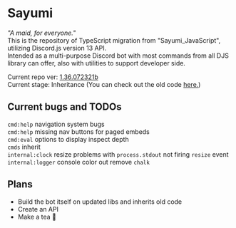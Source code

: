 # Sayumi
*"A maid, for everyone."*</br>
This is the repository of TypeScript migration from "Sayumi_JavaScript", utilizing Discord.js version 13 API.</br>
Intended as a multi-purpose Discord bot with most commands from all DJS library can offer, also with utilities to support developer side.</br>

Current repo ver: [1.36.072321b](https://github.com/u-sayuri/Sayumi/commit/2c2e42695d2af13939c9854fd0aee4c2dbfb080c)</br>
Current stage: Inheritance (You can check out the old code [here.](https://github.com/u-sayuri/Sayumi_JavaScript))
## Current bugs and TODOs
`cmd:help` navigation system bugs</br>
`cmd:help` missing nav buttons for paged embeds</br>
`cmd:eval` options to display inspect depth</br>
`cmds` inherit</br>
`internal:clock` resize problems with `process.stdout` not firing `resize` event</br>
`internal:logger` console color out remove `chalk`</br> 
## Plans
- Build the bot itself on updated libs and inherits old code
- Create an API
- Make a tea 🍵
